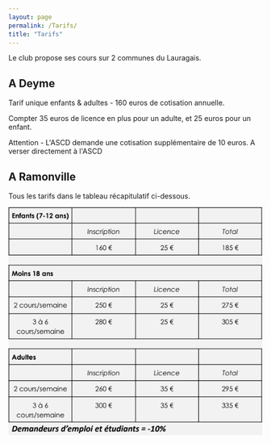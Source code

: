```yaml
---
layout: page
permalink: /Tarifs/
title: "Tarifs"
---
```


Le club propose ses cours sur 2 communes du Lauragais.

## A Deyme

Tarif unique enfants & adultes - 160 euros de cotisation annuelle.

Compter 35 euros de licence en plus pour un adulte, et 25 euros pour un enfant.

Attention - L'ASCD demande une cotisation supplémentaire de 10 euros. A verser directement à l'ASCD

## A Ramonville

Tous les tarifs dans le tableau récapitulatif ci-dessous.

![Toto1](/assets/images/tarifs_2022.png)
